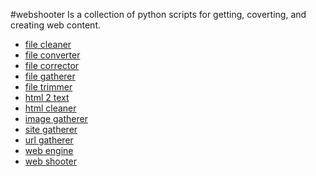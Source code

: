 #webshooter
Is a collection of python scripts for getting, coverting, and creating web content.

* [file cleaner](https://github.com/aims-group/webshooter/wiki/filecleaner)
* [file converter](https://github.com/aims-group/webshooter/wiki/fileconverter)
* [file corrector](https://github.com/aims-group/webshooter/wiki/filecorrector)
* [file gatherer](https://github.com/aims-group/webshooter/wiki/filegatherer)
* [file trimmer](https://github.com/aims-group/webshooter/wiki/filetrimmer)
* [html 2 text](https://github.com/aims-group/webshooter/wiki/html2text)
* [html cleaner](https://github.com/aims-group/webshooter/wiki/htmlcleaner)
* [image gatherer](https://github.com/aims-group/webshooter/wiki/imagegatherer)
* [site gatherer](https://github.com/aims-group/webshooter/wiki/sitegatherer)
* [url gatherer](https://github.com/aims-group/webshooter/wiki/urlgatherer)
* [web engine](https://github.com/aims-group/webshooter/wiki/webengine)
* [web shooter](https://github.com/aims-group/webshooter/wiki/webshooter)
